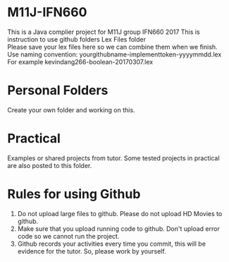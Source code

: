 # M11J-IFN660
This is a Java complier project for M11J group IFN660 2017
This is instruction to use github folders
 Lex Files folder  
Please save your lex files here so we can combine them when we finish.
Use naming convention:
yourgithubname-implementtoken-yyyymmdd.lex
For example
kevindang266-boolean-20170307.lex

# Personal Folders  
Create your own folder and working on this.

# Practical  
Examples or shared projects from tutor.
Some tested projects in practical are also posted to this folder.

# Rules for using Github  
1. Do not upload large files to github. Please do not upload HD Movies to github.
2. Make sure that you upload running code to github. Don't upload error code so we cannot run the project.
3. Github records your activities every time you commit, this will be evidence for the tutor. So, please work by yourself.

